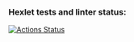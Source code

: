 ### Hexlet tests and linter status:
[![Actions Status](https://github.com/07lu/qa-engineer-project-85/actions/workflows/hexlet-check.yml/badge.svg)](https://github.com/07lu/qa-engineer-project-85/actions)